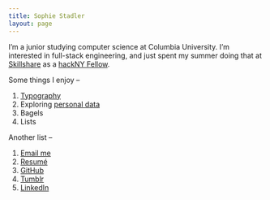 ```yaml
---
title: Sophie Stadler
layout: page
---
```


I’m a junior studying computer science at Columbia University. I’m interested in full-stack engineering, and just spent my summer doing that at [Skillshare](https://www.skillshare.com) as a [hackNY Fellow](http://hackny.org/a/fellows/).

Some things I enjoy –

1. [Typography](https://github.com/sophstad/typelinks)
2. Exploring [personal data](http://sophiestadler.com/france)
3. Bagels
4. Lists

Another list –

1. [Email me](mailto:s.stadler@columbia.edu)
2. [Resumé](/resume.pdf)
3. [GitHub](http://github.com/sophstad)
4. [Tumblr](http://hypertexts.tumblr.com)
5. [LinkedIn](http://www.linkedin.com/in/sophiestadler)
